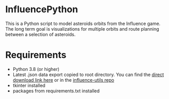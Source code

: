# InfluencePython

This is a Python script to model asteroids orbits from the Influence game. The long term goal is visualizations for
multiple orbits and route planning between a selection of asteroids.

# Requirements

- Python 3.8 (or higher)
- Latest .json data export copied to root directory. You can find
  the [direct download link here](https://www.dropbox.com/sh/5g3ww8wi9n0p4s6/AADcR0lgL8iKTQrpiWUC37Oxa?dl=0) or in
  the [influence-utils repo](https://github.com/Influenceth/influence-utils)
- tkinter installed
- packages from requirements.txt installed
